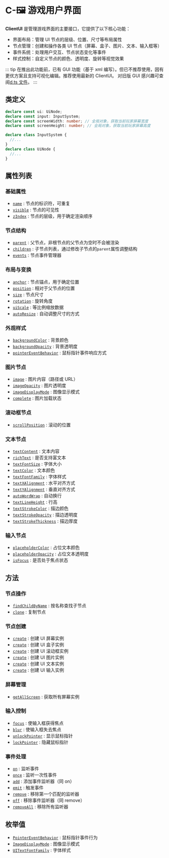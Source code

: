# C-🖼️ 游戏用户界面

**ClientUI** 是管理游戏界面的主要接口，它提供了以下核心功能：

- 界面布局：管理 UI 节点的层级、位置、尺寸等布局属性
- 节点管理：创建和操作各类 UI 节点（屏幕、盒子、图片、文本、输入框等）
- 事件系统：处理用户交互、节点状态变化等事件
- 样式控制：自定义节点的颜色、透明度、旋转等视觉效果

::: tip
在推出此功能前，已有 GUI 功能（基于 xml 编写）。但已不推荐使用，因有更优方案且支持可视化编辑。推荐使用最新的 ClientUI。
对旧版 GUI 感兴趣可查阅[d.ts 文件](https://github.com/box3lab/arena_dts/blob/main/GameAPI.d.ts#L13224)。
:::

## 类定义

```typescript
declare const ui: UiNode;
declare const input: InputSystem;
declare const screenWidth: number; // 全局对象，获取当前玩家屏幕宽度
declare const screenHeight: number; // 全局对象，获取当前玩家屏幕高度

declare class InputSystem {
  //...
}
declare class UiNode {
  //...
}
```

## 属性列表

### 基础属性

- [`name`](./UiNode#name) : 节点的标识符，可重复
- [`visible`](./UiRenderable#visible) : 节点的可见性
- [`zIndex`](./UiRenderable#zIndex) : 节点的层级，用于确定渲染顺序

### 节点结构

- [`parent`](./UiNode#parent) : 父节点，非根节点的父节点为空时不会被渲染
- [`children`](./UiNode#children) : 子节点列表，通过修改子节点的`parent`属性调整结构
- [`events`](./UiNode#events) : 节点事件管理器

### 布局与变换

- [`anchor`](./UiRenderable#anchor) : 节点锚点，用于确定位置
- [`position`](./UiRenderable#position) : 相对于父节点的位置
- [`size`](./UiRenderable#size) : 节点尺寸
- [`rotation`](./UiRenderable#rotation) : 旋转角度
- [`uiScale`](./UiNode#uiScale) : 等比例缩放数据
- [`autoResize`](./UiRenderable#autoResize) : 自动调整尺寸的方式

### 外观样式

- [`backgroundColor`](./UiRenderable#backgroundColor) : 背景颜色
- [`backgroundOpacity`](./UiRenderable#backgroundOpacity) : 背景透明度
- [`pointerEventBehavior`](./UiRenderable#pointerEventBehavior) : 鼠标指针事件响应方式

### 图片节点

- [`image`](./node/UiImage#image) : 图片内容（路径或 URL）
- [`imageOpacity`](./node/UiImage#imageOpacity) : 图片透明度
- [`imageDisplayMode`](./node/UiImage#imageDisplayMode) : 图像显示模式
- [`complete`](./node/UiImage#complete) : 图片加载状态

### 滚动框节点

- [`scrollPosition`](./node/UiScrollBox#scrollPosition) : 滚动的位置

### 文本节点

- [`textContent`](./node/UiText#textContent) : 文本内容
- [`richText`](./node/UiText#richText) : 是否支持富文本
- [`textFontSize`](./node/UiText#textFontSize) : 字体大小
- [`textColor`](./node/UiText#textColor) : 文本颜色
- [`textFontFamily`](./node/UiInput#textFontFamily) : 字体样式
- [`textXAlignment`](./node/UiText#textXAlignment) : 水平对齐方式
- [`textYAlignment`](./node/UiText#textYAlignment) : 垂直对齐方式
- [`autoWordWrap`](./node/UiText#autoWordWrap) : 自动换行
- [`textLineHeight`](./node/UiText#textLineHeight) : 行高
- [`textStrokeColor`](./node/UiText#textStrokeColor) : 描边颜色
- [`textStrokeOpacity`](./node/UiText#textStrokeOpacity) : 描边透明度
- [`textStrokeThickness`](./node/UiText#textStrokeThickness) : 描边厚度

### 输入节点

- [`placeholderColor`](./node/UiInput#placeholderColor) : 占位文本颜色
- [`placeholderOpacity`](./node/UiInput#placeholderOpacity) : 占位文本透明度
- [`isFocus`](./node/UiInput#isFocus) : 是否处于焦点状态

## 方法

### 节点操作

- [`findChildByName`](./UiNode#findChildByName) : 按名称查找子节点
- [`clone`](./UiNode#clone) : 复制节点

### 节点创建

- [`create`](./UiScreen#create) : 创建 UI 屏幕实例
- [`create`](./node/UiBox#create) : 创建 UI 盒子实例
- [`create`](./node/UiScrollBox#create) : 创建 UI 滚动框实例
- [`create`](./node/UiImage#create) : 创建 UI 图片实例
- [`create`](./node/UiText#create) : 创建 UI 文本实例
- [`create`](./node/UiInput#create) : 创建 UI 输入实例

### 屏幕管理

- [`getAllScreen`](./UiScreen#getAllScreen) : 获取所有屏幕实例

### 输入控制

- [`focus`](./node/UiInput#isFocus) : 使输入框获得焦点
- [`blur`](./node/UiInput#blur) : 使输入框失去焦点
- [`unlockPointer`](./input#unlockPointer) : 显示鼠标指针
- [`lockPointer`](./input#lockPointer) : 隐藏鼠标指针

### 事件处理

- [`on`](./UiEvent#on) : 监听事件
- [`once`](./UiEvent#once) : 监听一次性事件
- [`add`](./UiEvent#add) : 添加事件监听器（同 on）
- [`emit`](./UiEvent#emit) : 触发事件
- [`remove`](./UiEvent#remove) : 移除第一个匹配的监听器
- [`off`](./UiEvent#off) : 移除事件监听器（同 remove）
- [`removeAll`](./UiEvent#removeAll) : 移除所有监听器

## 枚举值

- [`PointerEventBehavior`](./UiRenderable#PointerEventBehavior) : 鼠标指针事件行为
- [`ImageDisplayMode`](./node/UiImage#ImageDisplayMode) : 图像显示模式
- [`UITextFontFamily`](./node/UiText#UITextFontFamily) : 字体样式
